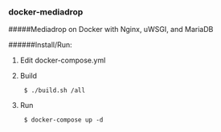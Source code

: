 ### docker-mediadrop
#####Mediadrop on Docker with Nginx, uWSGI, and MariaDB

######Install/Run:

1. Edit docker-compose.yml
2. Build 

        $ ./build.sh /all

3. Run

        $ docker-compose up -d

